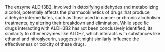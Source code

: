The enzyme ALDH3B2, involved in detoxifying aldehydes and metabolizing alcohol, potentially affects the pharmacokinetics of drugs that produce aldehyde intermediates, such as those used in cancer or chronic alcoholism treatments, by altering their breakdown and elimination. While specific drugs interacting with ALDH3B2 has not been conclusively identified, its similarity to other enzymes like ALDH2, which interacts with substances like ethanol and nitroglycerin, suggests it might similarly influence the effectiveness or toxicity of these drugs.